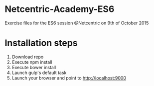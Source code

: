 # Netcentric-Academy-ES6
Exercise files for the ES6 session @Netcentric on 9th of October 2015

# Installation steps

1. Download repo
2. Execute npm install
3. Execute bower install
4. Launch gulp's default task
5. Launch your browser and point to <http://localhost:9000>
